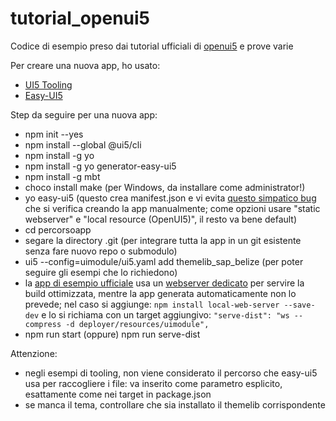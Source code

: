 # tutorial_openui5
Codice di esempio preso dai tutorial ufficiali di [openui5](https://openui5.org/) e prove varie

Per creare una nuova app, ho usato:
* [UI5 Tooling](https://sap.github.io/ui5-tooling/)
* [Easy-UI5](https://developers.sap.com/tutorials/cp-cf-sapui5-local-setup.html)

Step da seguire per una nuova app:
* npm init --yes
* npm install --global @ui5/cli
* npm install -g yo
* npm install -g yo generator-easy-ui5
* npm install -g mbt
* choco install make (per Windows, da installare come administrator!)
* yo easy-ui5 (questo crea manifest.json e vi evita [questo simpatico bug](https://github.com/SAP/ui5-project/issues/310) che si verifica creando la app manualmente; come opzioni usare "static webserver" e "local resource (OpenUI5)", il resto va bene default)
* cd percorsoapp
* segare la directory .git (per integrare tutta la app in un git esistente senza fare nuovo repo o submodulo)
* ui5 --config=uimodule/ui5.yaml add themelib_sap_belize (per poter seguire gli esempi che lo richiedono)
* la [app di esempio ufficiale](https://github.com/SAP/openui5-sample-app) usa un [webserver dedicato](https://www.npmjs.com/package/local-web-server) per servire la build ottimizzata, mentre la app generata automaticamente non lo prevede; nel caso si aggiunge:
`npm install local-web-server --save-dev` e lo si richiama con un target aggiungivo: `"serve-dist": "ws --compress -d deployer/resources/uimodule",`
* npm run start (oppure) npm run serve-dist

Attenzione:
* negli esempi di tooling, non viene considerato il percorso che easy-ui5 usa per raccogliere i file: va inserito come parametro esplicito, esattamente come nei target in package.json
* se manca il tema, controllare che sia installato il themelib corrispondente
